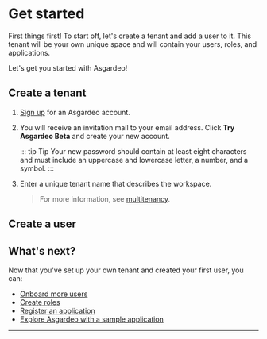 # Get started 

First things first! To start off, let's create a tenant and add a user to it. This tenant will be your own unique space and will contain your users, roles, and applications. 

Let's get you started with Asgardeo!

## Create a tenant

1. [Sign up](https://asgardeo.io/early-signup) for an Asgardeo account.

2. You will receive an invitation mail to your email address. Click **Try Asgardeo Beta** and create your new account.
    
    ::: tip Tip
    Your new password should contain at least eight characters and must include an uppercase and lowercase letter, a number, and a symbol.
    :::

2. Enter a unique tenant name that describes the workspace. 

    > For more information, see [multitenancy](../concepts/user-mgt/multitenancy.md).


## Create a user

<CommonGuide guide='guides/fragments/onboard-user-with-password.md'/>

## What's next? 

Now that you've set up your own tenant and created your first user, you can:

- [Onboard more users](../guides/tenant/onboard-users.md)
- [Create roles](../guides/tenant/create-role.md)
- [Register an application](../guides/applications/app-overview.md)
- [Explore Asgardeo with a sample application](../guides/applications/app-overview.md)



----


